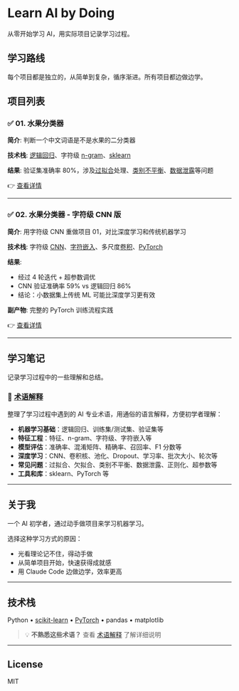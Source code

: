 # Learn AI by Doing

从零开始学习 AI，用实际项目记录学习过程。

## 学习路线

每个项目都是独立的，从简单到复杂，循序渐进。所有项目都边做边学。

## 项目列表

### ✅ 01. 水果分类器

**简介**: 判断一个中文词语是不是水果的二分类器

**技术栈**: [逻辑回归](./notes/术语解释.md#逻辑回归-logistic-regression)、字符级 [n-gram](./notes/术语解释.md#n-gram)、[sklearn](./notes/术语解释.md#sklearn-scikit-learn)

**结果**: 验证集准确率 80%，涉及[过拟合](./notes/术语解释.md#过拟合-overfitting)处理、[类别不平衡](./notes/术语解释.md#类别不平衡-class-imbalance)、[数据泄露](./notes/术语解释.md#数据泄露-data-leakage)等问题

👉 [查看详情](./01-fruit-classifier/)

---

### ✅ 02. 水果分类器 - 字符级 CNN 版

**简介**: 用字符级 CNN 重做项目 01，对比深度学习和传统机器学习

**技术栈**: 字符级 [CNN](./notes/术语解释.md#cnn-convolutional-neural-network)、[字符嵌入](./notes/术语解释.md#字符嵌入-character-embedding)、多尺度[卷积](./notes/术语解释.md#卷积核-kernel)、[PyTorch](./notes/术语解释.md#pytorch)

**结果**: 
- 经过 4 轮迭代 + 超参数调优
- CNN 验证准确率 59% vs 逻辑回归 86%
- 结论：小数据集上传统 ML 可能比深度学习更有效

**副产物**: 完整的 PyTorch 训练流程实践

👉 [查看详情](./02-fruit-classifier-cnn/)

---

## 学习笔记

记录学习过程中的一些理解和总结。

### 📖 [术语解释](./notes/术语解释.md)

整理了学习过程中遇到的 AI 专业术语，用通俗的语言解释，方便初学者理解：

- **机器学习基础**：逻辑回归、训练集/测试集、验证集等
- **特征工程**：特征、n-gram、字符级、字符嵌入等
- **模型评估**：准确率、混淆矩阵、精确率、召回率、F1 分数等
- **深度学习**：CNN、卷积核、池化、Dropout、学习率、批次大小、轮次等
- **常见问题**：过拟合、欠拟合、类别不平衡、数据泄露、正则化、超参数等
- **工具和库**：sklearn、PyTorch 等

---

## 关于我

一个 AI 初学者，通过动手做项目来学习机器学习。

选择这种学习方式的原因：
- 光看理论记不住，得动手做
- 从简单项目开始，快速获得成就感
- 用 Claude Code 边做边学，效率更高

---

## 技术栈

Python • [scikit-learn](./notes/术语解释.md#sklearn-scikit-learn) • [PyTorch](./notes/术语解释.md#pytorch) • pandas • matplotlib

> 💡 **不熟悉这些术语？** 查看 [术语解释](./notes/术语解释.md) 了解详细说明

---

## License

MIT